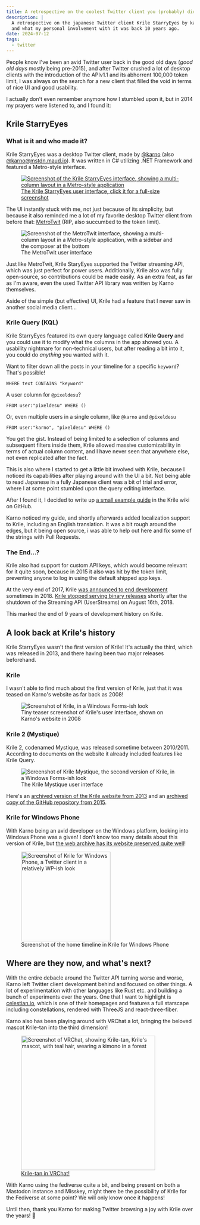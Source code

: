 ```yaml
---
title: A retrospective on the coolest Twitter client you (probably) didn't know
description: |
  A retrospective on the japanese Twitter client Krile StarryEyes by karno, why it was so cool
  and what my personal involvement with it was back 10 years ago.
date: 2024-07-12
tags:
  - twitter
---
```


People know I've been an avid Twitter user back in the good old days (_good old days_ mostly being pre-2015), and after Twitter crushed a lot of desktop clients with the introduction of the APIv1.1 and its abhorrent 100,000 token limit, I was always on the search for a new client that filled the void in terms of nice UI and good usability.

I actually don't even remember anymore how I stumbled upon it, but in 2014 my prayers were listened to, and I found it: 

## **Krile StarryEyes**

### What is it and who made it?

Krile StarryEyes was a desktop Twitter client, made by [@karno](https://x.com/@karno) (also [@karno@mstdn.maud.io](https://mstdn.maud.io/@karno)). It was written in C# utilizing .NET Framework and featured a Metro-style interface.

<a href="/assets/img/blog/krile-retro/ui.png" class="no-underline" target="_blank">
  <figure class="m-0">
    <img class="rounded-md m-auto" src="/assets/img/blog/krile-retro/ui-thumb.png" alt="Screenshot of the Krile StarryEyes interface, showing a multi-column layout in a Metro-style application"/>
    <figcaption class="italic text-center font-normal">The Krile StarryEyes user interface, click it for a full-size screenshot</figcaption>
  </figure>
</a>

The UI instantly stuck with me, not just because of its simplicity, but because it also reminded me a lot of my favorite desktop Twitter client from before that: [MetroTwit](https://metrotwit.com/) (RIP, also succumbed to the token limit).

<figure class="m-0">
    <img class="rounded-md" src="/assets/img/blog/krile-retro/metrotwit-ui.gif" alt="Screenshot of the MetroTwit interface, showing a multi-column layout in a Metro-style application, with a sidebar and the composer at the bottom"/>
    <figcaption class="italic text-center font-normal">The MetroTwit user interface</figcaption>
</figure>

Just like MetroTwit, Krile StaryEyes supported the Twitter streaming API, which was just perfect for power users. Additionally, Krile also was fully open-source, so contributions could be made easily. As an extra feat, as far as I'm aware, even the used Twitter API library was written by Karno themselves.

Aside of the simple (but effective) UI, Krile had a feature that I never saw in another social media client...

### Krile Query (KQL)

Krile StarryEyes featured its own query language called **Krile Query** and you could use it to modify what the columns in the app showed you. A usability nightmare for non-technical users, but after reading a bit into it, you could do _anything_ you wanted with it.

Want to filter down all the posts in your timeline for a specific `keyword`? That's possible!

```
WHERE text CONTAINS "keyword"
```

A user column for `@pixeldesu`?

```
FROM user:"pixeldesu" WHERE ()
```

Or, even multiple users in a single column, like `@karno` and `@pixeldesu`

```
FROM user:"karno", "pixeldesu" WHERE ()
```

You get the gist. Instead of being limited to a selection of columns and subsequent filters inside them, Krile allowed massive customizability in terms of actual column content, and I have never seen that anywhere else, not even replicated after the fact.

This is also where I started to get a little bit involved with Krile, because I noticed its capabilities after playing around with the UI a bit. Not being able to read Japanese in a fully Japanese client was a bit of trial and error, where I at some point stumbled upon the query editing interface.

After I found it, I decided to write up [a small example guide](https://github.com/karno/StarryEyes/wiki/KQ_Basic_Examples-%5BEnglish%5D/54230c27cafa18424f2e89ebcf6ff6e22059c2e4) in the Krile wiki on GitHub.

Karno noticed my guide, and shortly afterwards added localization support to Krile, including an English translation. It was a bit rough around the edges, but it being open source, i was able to help out here and fix some of the strings with Pull Requests.

### The End...?

Krile also had support for custom API keys, which would become relevant for it quite soon, because in 2015 it also was hit by the token limit, preventing anyone to log in using the default shipped app keys.

At the very end of 2017, Krile [was announced to end development](https://x.com/kriletan/status/947302990066495488) sometimes in 2018. [Krile stopped serving binary releases](https://x.com/kriletan/status/1028986589815300096) shortly after the shutdown of the Streaming API (UserStreams) on August 16th, 2018. 

This marked the end of 9 years of development history on Krile.

## A look back at Krile's history

Krile StarryEyes wasn't the first version of Krile! It's actually the third, which was released in 2013, and there having been two major releases beforehand.

### Krile

I wasn't able to find much about the first version of Krile, just that it was teased on Karno's website as far back as 2008!

<figure class="m-0">
    <img class="rounded-md m-auto" src="/assets/img/blog/krile-retro/krile_small.png" alt="Screenshot of Krile, in a Windows Forms-ish look"/>
    <figcaption class="italic text-center font-normal">Tiny teaser screenshot of Krile's user interface, shown on Karno's website in 2008</figcaption>
</figure>

### Krile 2 (Mystique)

Krile 2, codenamed Mystique, was released sometime between 2010/2011. According to documents on the website it already included features like Krile Query.

<figure class="m-0">
    <img class="rounded-md m-auto" src="/assets/img/blog/krile-retro/krile_whole_s.png" alt="Screenshot of Krile Mystique, the second version of Krile, in a Windows Forms-ish look"/>
    <figcaption class="italic text-center font-normal">The Krile Mystique user interface</figcaption>
</figure>

Here's an [archived version of the Krile website from 2013](http://krile.starwing.net/index.html) and an [archived copy of the GitHub repository from 2015](https://web.archive.org/web/20130414030039/https://github.com/karno/Mystique).

### Krile for Windows Phone

With Karno being an avid developer on the Windows platform, looking into Windows Phone was a given! I don't know too many details about this version of Krile, but [the web archive has its website preserved quite well](https://web.archive.org/web/20131026022503/http://krile.starwing.net/wp/)!

<figure class="m-0">
    <img class="rounded-md m-auto" src="/assets/img/blog/krile-retro/krile_wp.png" width="240" alt="Screenshot of Krile for Windows Phone, a Twitter client in a relatively WP-ish look"/>
    <figcaption class="italic text-center font-normal">Screenshot of the home timeline in Krile for Windows Phone</figcaption>
</figure>

## Where are they now, and what's next?

With the entire debacle around the Twitter API turning worse and worse, Karno left Twitter client development behind and focused on other things. A lot of experimentation with other languages like Rust etc. and building a bunch of experiments over the years. One that I want to highlight is [celestian.io](https://celestian.io/), which is one of their homepages and features a full starscape including constellations, rendered with ThreeJS and react-three-fiber.

Karno also has been playing around with VRChat a lot, bringing the beloved mascot Krile-tan into the third dimension!

<a href="https://mstdn.maud.io/@karno/112767102039696113" class="no-underline" target="_blank">
  <figure class="m-0">
    <img class="rounded-md m-auto" src="/assets/img/blog/krile-retro/kriletan_vr.png" width="360" alt="Screenshot of VRChat, showing Krile-tan, Krile's mascot, with teal hair, wearing a kimono in a forest"/>
    <figcaption class="italic text-center font-normal">Krile-tan in VRChat!</figcaption>
  </figure>
</a>

With Karno using the fediverse quite a bit, and being present on both a Mastodon instance and Misskey, might there be the possibility of Krile for the Fediverse at some point? We will only know once it happens!

Until then, thank you Karno for making Twitter browsing a joy with Krile over the years! 💚